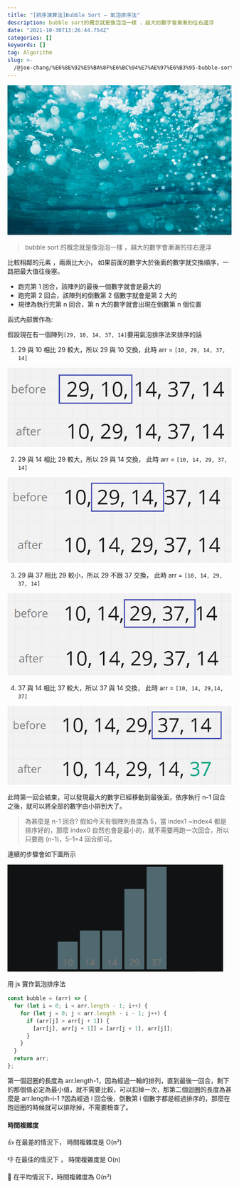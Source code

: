 ```yaml
---
title: "[排序演算法]Bubble Sort — 氣泡排序法"
description: bubble sort的概念就是像泡泡一樣 ，越大的數字會漸漸的往右邊浮
date: "2021-10-30T13:26:44.754Z"
categories: []
keywords: []
tag: Algorithm
slug: >-
  /@joe-chang/%E6%8E%92%E5%BA%8F%E6%BC%94%E7%AE%97%E6%B3%95-bubble-sort-%E6%B0%A3%E6%B3%A1%E6%8E%92%E5%BA%8F%E6%B3%95-b13ffccd33b9
---
```


![](/img/1__HR5RaJDwqn4BCtfWpFo9bQ.jpeg)

> bubble sort 的概念就是像泡泡一樣 ，越大的數字會漸漸的往右邊浮

比較相鄰的元素 ，兩兩比大小， 如果前面的數字大於後面的數字就交換順序，一路把最大值往後塞。

- 跑完第 1 回合，該陣列的最後一個數字就會是最大的
- 跑完第 2 回合，該陣列的倒數第 2 個數字就會是第 2 大的
- 規律為執行完第 n 回合，第 n 大的數字就會出現在倒數第 n 個位置

函式內部實作為:

假設現在有一個陣列`[29, 10, 14, 37, 14]`要用氣泡排序法來排序的話

1.  29 與 10 相比 29 較大，所以 29 與 10 交換，此時 arr = `[10, 29, 14, 37, 14]`

![](/img/1____NV8FK5cloWoSweGpX1cBA.png)

2. 29 與 14 相比 29 較大，所以 29 與 14 交換， 此時 arr = `[10, 14, 29, 37, 14]`

![](/img/1__A3__KVX__GNMIzRHBNQMXwcQ.png)

3. 29 與 37 相比 29 較小，所以 29 不跟 37 交換， 此時 arr = `[10, 14, 29, 37, 14]`

![](/img/1__TL79jvV41ZnG0wJFfIcoog.png)

4. 37 與 14 相比 37 較大，所以 37 與 14 交換， 此時 arr = `[10, 14, 29,14, 37]`

![](/img/1__d54__cZ706jMl3FG3gmcn1Q.png)

此時第一回合結束，可以發現最大的數字已經移動到最後面，依序執行 n-1 回合之後，就可以將全部的數字由小排到大了。

> 為甚麼是 n-1 回合? 假如今天有個陣列長度為 5，當 index1 ~index4 都是排序好的，那麼 index0 自然也會是最小的，就不需要再跑一次回合，所以只要跑 (n-1)，5–1=4 回合即可。

連續的步驟會如下圖所示

![](/img/1__di369Xyfe____zBxrXjFOy6w.gif)

用 js 實作氣泡排序法

```javascript
const bubble = (arr) => {
  for (let i = 0; i < arr.length - 1; i++) {
    for (let j = 0; j < arr.length - i - 1; j++) {
      if (arr[j] > arr[j + 1]) {
        [arr[j], arr[j + 1]] = [arr[j + 1], arr[j]];
      }
    }
  }
  return arr;
};
```

第一個迴圈的長度為 arr.length-1，因為經過一輪的排列，直到最後一回合，剩下的那個值必定為最小值，就不需要比較，可以扣掉一次，那第二個迴圈的長度為甚麼是 arr.length-i-1 ?因為經過 i 回合後，倒數第 i 個數字都是經過排序的，那麼在跑迴圈的時候就可以排除掉，不需要檢查了。

#### 時間複雜度

👍 在最差的情況下， 時間複雜度是 O(n²)

👎 在最佳的情況下 ， 時間複雜度是 O(n)

🤚 在平均情況下，時間複雜度為 O(n²)
